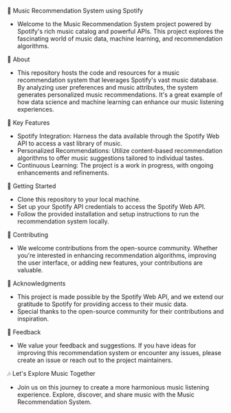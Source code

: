 🎵 Music Recommendation System using Spotify
- Welcome to the Music Recommendation System project powered by Spotify's rich music catalog and powerful APIs. This project explores the fascinating world of music data, machine learning, and recommendation algorithms.

📌 About
- This repository hosts the code and resources for a music recommendation system that leverages Spotify's vast music database. By analyzing user preferences and music attributes, the system generates personalized music recommendations. It's a great example of how data science and machine learning can enhance our music listening experiences.

🔑 Key Features
- Spotify Integration: Harness the data available through the Spotify Web API to access a vast library of music.
- Personalized Recommendations: Utilize content-based recommendation algorithms to offer music suggestions tailored to individual tastes.
- Continuous Learning: The project is a work in progress, with ongoing enhancements and refinements.

🚀 Getting Started
- Clone this repository to your local machine.
- Set up your Spotify API credentials to access the Spotify Web API.
- Follow the provided installation and setup instructions to run the recommendation system locally.
  
🤝 Contributing
- We welcome contributions from the open-source community. Whether you're interested in enhancing recommendation algorithms, improving the user interface, or adding new features, your contributions are valuable.

🙏 Acknowledgments
- This project is made possible by the Spotify Web API, and we extend our gratitude to Spotify for providing access to their music data.
- Special thanks to the open-source community for their contributions and inspiration.

📢 Feedback
- We value your feedback and suggestions. If you have ideas for improving this recommendation system or encounter any issues, please create an issue or reach out to the project maintainers.

🎶 Let's Explore Music Together
- Join us on this journey to create a more harmonious music listening experience. Explore, discover, and share music with the Music Recommendation System.
